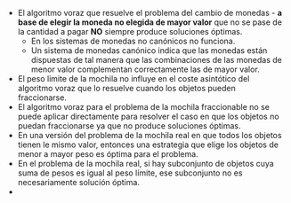 - El algoritmo voraz que resuelve el problema del cambio de monedas - **a base de elegir la moneda no elegida de mayor valor** que no se pase de la cantidad a pagar **NO** siempre produce soluciones óptimas.
	- En los sistemas de monedas no canónicos no funciona.
	- Un sistema de monedas canónico indica que las monedas están dispuestas de tal manera que las combinaciones de las monedas de menor valor complementan correctamente las de mayor valor.
- El peso limite de la mochila no influye en el coste asintótico del algoritmo voraz que lo resuelve cuando los objetos pueden fraccionarse.
- El algoritmo voraz para el problema de la mochila fraccionable no se puede aplicar directamente para resolver el caso en que los objetos no puedan fraccionarse ya que no produce soluciones óptimas.
- En una versión del problema de la mochila real en que todos los objetos tienen le mismo valor, entonces una estrategia que elige los objetos de menor a mayor peso es óptima para el problema.
- En el problema de la mochila real, si hay subconjunto de objetos cuya suma de pesos es igual al peso límite, ese subconjunto no es necesariamente solución óptima.
- 
